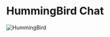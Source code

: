 # HummingBird Chat 

![](/Users/mokshkant/AndroidStudioProjects/HummingBird/images/HummingBirdLogo.png?raw=true "HummingBird")
